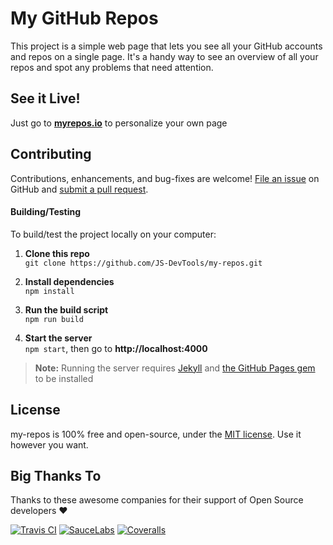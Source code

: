 My GitHub Repos
==========================
This project is a simple web page that lets you see all your GitHub accounts and repos on a single page.  It's a handy way to see an overview of all your repos and spot any problems that need attention.


See it Live!
--------------------------
Just go to **[myrepos.io](https://myrepos.io/)** to personalize your own page


Contributing
--------------------------
Contributions, enhancements, and bug-fixes are welcome!  [File an issue](https://github.com/JS-DevTools/my-repos/issues) on GitHub and [submit a pull request](https://github.com/JS-DevTools/my-repos/pulls).

#### Building/Testing
To build/test the project locally on your computer:

1. __Clone this repo__<br>
`git clone https://github.com/JS-DevTools/my-repos.git`

2. __Install dependencies__<br>
`npm install`

3. __Run the build script__<br>
`npm run build`

4. __Start the server__<br>
`npm start`, then go to **http://localhost:4000**

> **Note:** Running the server requires [Jekyll](https://jekyllrb.com/) and [the GitHub Pages gem](https://github.com/github/pages-gem) to be installed


License
--------------------------
my-repos is 100% free and open-source, under the [MIT license](LICENSE). Use it however you want.


Big Thanks To
--------------------------
Thanks to these awesome companies for their support of Open Source developers ❤

[![Travis CI](https://jsdevtools.org/img/badges/travis-ci.svg)](https://travis-ci.com)
[![SauceLabs](https://jsdevtools.org/img/badges/sauce-labs.svg)](https://saucelabs.com)
[![Coveralls](https://jsdevtools.org/img/badges/coveralls.svg)](https://coveralls.io)
